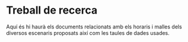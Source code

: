 # Treball de recerca
Aquí és hi haurà els documents relacionats amb els horaris i malles dels diversos escenaris proposats així com les taules de dades usades.
